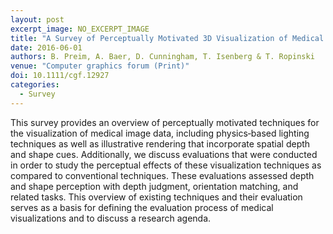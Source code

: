 ```yaml
---
layout: post
excerpt_image: NO_EXCERPT_IMAGE
title: "A Survey of Perceptually Motivated 3D Visualization of Medical Image Data"
date: 2016-06-01
authors: B. Preim, A. Baer, D. Cunningham, T. Isenberg & T. Ropinski
venue: "Computer graphics forum (Print)"
doi: 10.1111/cgf.12927
categories:
  - Survey
---
```

This survey provides an overview of perceptually motivated techniques for the visualization of medical image data, including physics‐based lighting techniques as well as illustrative rendering that incorporate spatial depth and shape cues. Additionally, we discuss evaluations that were conducted in order to study the perceptual effects of these visualization techniques as compared to conventional techniques. These evaluations assessed depth and shape perception with depth judgment, orientation matching, and related tasks. This overview of existing techniques and their evaluation serves as a basis for defining the evaluation process of medical visualizations and to discuss a research agenda.
